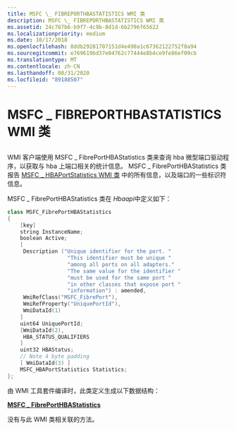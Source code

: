 ```yaml
---
title: MSFC \_ FIBREPORTHBASTATISTICS WMI 类
description: MSFC \_ FIBREPORTHBASTATISTICS WMI 类
ms.assetid: 24c787b6-b9f7-4c9b-8d1d-6b2796f65622
ms.localizationpriority: medium
ms.date: 10/17/2018
ms.openlocfilehash: 8ddb29281707151d4e490a1c67362122752f8a94
ms.sourcegitcommit: e769619bd37e04762c77444e8b4ce9fe86ef09cb
ms.translationtype: MT
ms.contentlocale: zh-CN
ms.lasthandoff: 08/31/2020
ms.locfileid: "89188507"
---
```

# <a name="msfc_fibreporthbastatistics-wmi-class"></a>MSFC \_ FIBREPORTHBASTATISTICS WMI 类


## <span id="ddk_msfc_fibreporthbastatistics_wmi_class_kr"></span><span id="DDK_MSFC_FIBREPORTHBASTATISTICS_WMI_CLASS_KR"></span>


WMI 客户端使用 MSFC \_ FibrePortHBAStatistics 类来查询 hba 微型端口驱动程序，以获取与 hba 上端口相关的统计信息。 MSFC \_ FibrePortHBAStatistics 类报告 [MSFC \_ HBAPortStatistics WMI 类](msfc-hbaportstatistics-wmi-class.md) 中的所有信息，以及端口的一些标识符信息。

MSFC \_ FibrePortHBAStatistics 类在 *Hbaapi*中定义如下：

```cpp
class MSFC_FibrePortHBAStatistics
{
    [key] 
    string InstanceName;
    boolean Active;
    [
     Description ("Unique identifier for the port. "
                   "This identifier must be unique "
                   "among all ports on all adapters."
                   "The same value for the identifier "
                   "must be used for the same port "
                   "in other classes that expose port "
                   "information") : amended,
     WmiRefClass("MSFC_FibrePort"),
     WmiRefProperty("UniquePortId"),
     WmiDataId(1)
    ]
    uint64 UniquePortId;
    [WmiDataId(2),
     HBA_STATUS_QUALIFIERS
    ]
    uint32 HBAStatus;
    // Note 4 byte padding
    [ WmiDataId(3) ]
    MSFC_HBAPortStatistics Statistics;
};
```

由 WMI 工具套件编译时，此类定义生成以下数据结构：

[**MSFC \_ FibrePortHBAStatistics**](/windows-hardware/drivers/ddi/hbapiwmi/ns-hbapiwmi-_msfc_fibreporthbastatistics)

没有与此 WMI 类相关联的方法。

 

